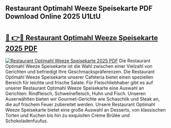 ## Restaurant Optimahl Weeze Speisekarte PDF Download Online 2025 U1LtU

# <h2><a href="http://gc9cjk2.nevu.top/?p=Restaurant+Optimahl+Weeze+Speisekarte">🔗 👉🔴 Restaurant Optimahl Weeze Speisekarte 2025 PDF</a></h2>

[![Restaurant Optimahl Weeze Speisekarte 2025 PDF](https://i.imgur.com/dBaPXMq.png)](http://gc9cjk2.nevu.top/?p=Restaurant+Optimahl+Weeze+Speisekarte)
Die Restaurant Optimahl Weeze Speisekarte ist die Wahl zwischen einer Vielzahl von Gerichten und befriedigt Ihre Geschmackspräferenzen. Die Restaurant Optimahl Weeze Speisekarte unserer Cafeteria bietet einen speziellen Bereich für leichte und frische Salate. Für Fleischliebhaber gibt es auf unserer Restaurant Optimahl Weeze Speisekarte eine Auswahl an Gerichten: Rindfleisch, Schweinefleisch, Huhn und Fisch. Unseren Auserwählten bieten wir Gourmet-Gerichte wie Schaschlik und Steak an, die auf frischem Feuer zubereitet werden. Unsere Restaurant Optimahl Weeze Speisekarte bietet eine große Auswahl an Desserts, von klassischen Torten und Kuchen bis hin zu exquisiten Crème Brûlée und Schokoladenfuufus.
